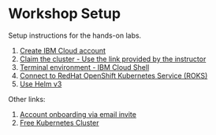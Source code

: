 # Workshop Setup

Setup instructions for the hands-on labs.

1. [Create IBM Cloud account](NEWACCOUNT.md)
1. [Claim the cluster - Use the link provided by the instructor]()
1. [Terminal environment - IBM Cloud Shell](CLOUDSHELL.md)
1. [Connect to RedHat OpenShift Kubernetes Service (ROKS)](ROKS.md)
1. [Use Helm v3](HELM.md)


Other links:

1. [Account onboarding via email invite](NEWACCOUNT-invite.md)
1. [Free Kubernetes Cluster](FREEIKSCLUSTER.md)

